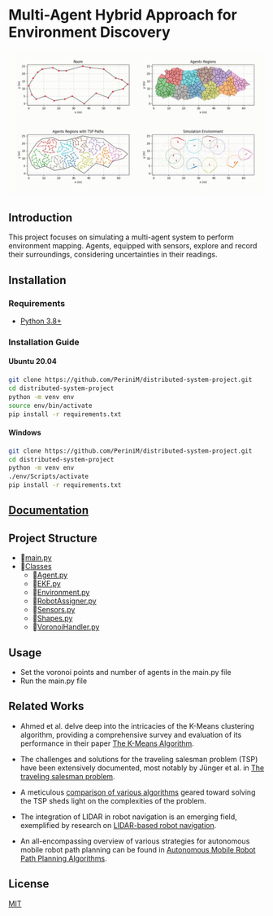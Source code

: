 # Multi-Agent Hybrid Approach for Environment Discovery
 ![alt text](videos/noObstacles_20230908-053343.gif)
## Introduction
This project focuses on simulating a multi-agent system to perform environment mapping. Agents, equipped with sensors, explore and record their surroundings, considering uncertainties in their readings. 

## Installation

### Requirements
- [Python 3.8+](https://www.python.org/downloads/)

### Installation Guide
#### Ubuntu 20.04
```bash
git clone https://github.com/PeriniM/distributed-system-project.git
cd distributed-system-project
python -m venv env
source env/bin/activate
pip install -r requirements.txt
```
#### Windows
```bash
git clone https://github.com/PeriniM/distributed-system-project.git
cd distributed-system-project
python -m venv env
./env/Scripts/activate
pip install -r requirements.txt
```
## [Documentation](https://perinim.github.io/distributed-system-project/)

## Project Structure
- 📄[main.py](main.py)
- 📂[Classes](Classes)
    - 📄[Agent.py](Classes/Agent.py)
    - 📄[EKF.py](Classes/EKF.py)
    - 📄[Environment.py](Classes/Environment.py)
    - 📄[RobotAssigner.py](Classes/RobotAssigner.py)
    - 📄[Sensors.py](Classes/Sensors.py)
    - 📄[Shapes.py](Classes/Shapes.py)
    - 📄[VoronoiHandler.py](Classes/VoronoiHandler.py)

## Usage
- Set the voronoi points and number of agents in the main.py file
- Run the main.py file

## Related Works
- Ahmed et al. delve deep into the intricacies of the K-Means clustering algorithm, providing a comprehensive survey and evaluation of its performance in their paper [The K-Means Algorithm](https://www.mdpi.com/2079-9292/9/8/1295).

- The challenges and solutions for the traveling salesman problem (TSP) have been extensively documented, most notably by Jünger et al. in [The traveling salesman problem](https://www.sciencedirect.com/science/article/pii/S0927050705801215).

- A meticulous [comparison of various algorithms](https://www.researchgate.net/profile/Haider-Abdulkarim/publication/280597707_Comparison_of_Algorithms_for_Solving_Traveling_Salesman_Problem/links/55bcab9808ae9289a0968a31/Comparison-of-Algorithms-for-Solving-Traveling-Salesman-Problem.pdf) geared toward solving the TSP sheds light on the complexities of the problem.

- The integration of LIDAR in robot navigation is an emerging field, exemplified by research on [LIDAR-based robot navigation](https://ieeexplore.ieee.org/document/8407319).

- An all-encompassing overview of various strategies for autonomous mobile robot path planning can be found in [Autonomous Mobile Robot Path Planning Algorithms](https://ieeexplore.ieee.org/abstract/document/4339335).

## License
[MIT](https://choosealicense.com/licenses/mit/)
